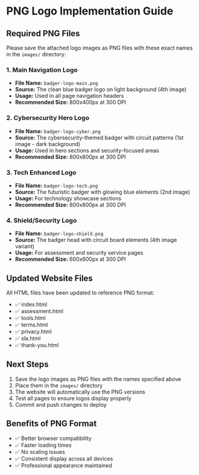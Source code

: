 # PNG Logo Implementation Guide

## Required PNG Files

Please save the attached logo images as PNG files with these exact names in the `images/` directory:

### 1. Main Navigation Logo
- **File Name:** `badger-logo-main.png`
- **Source:** The clean blue badger logo on light background (4th image)
- **Usage:** Used in all page navigation headers
- **Recommended Size:** 800x400px at 300 DPI

### 2. Cybersecurity Hero Logo
- **File Name:** `badger-logo-cyber.png` 
- **Source:** The cybersecurity-themed badger with circuit patterns (1st image - dark background)
- **Usage:** Used in hero sections and security-focused areas
- **Recommended Size:** 800x800px at 300 DPI

### 3. Tech Enhanced Logo
- **File Name:** `badger-logo-tech.png`
- **Source:** The futuristic badger with glowing blue elements (2nd image)
- **Usage:** For technology showcase sections
- **Recommended Size:** 800x800px at 300 DPI

### 4. Shield/Security Logo
- **File Name:** `badger-logo-shield.png`
- **Source:** The badger head with circuit board elements (4th image variant)
- **Usage:** For assessment and security service pages
- **Recommended Size:** 600x600px at 300 DPI

## Updated Website Files

All HTML files have been updated to reference PNG format:
- ✅ index.html
- ✅ assessment.html  
- ✅ tools.html
- ✅ terms.html
- ✅ privacy.html
- ✅ sla.html
- ✅ thank-you.html

## Next Steps

1. Save the logo images as PNG files with the names specified above
2. Place them in the `images/` directory
3. The website will automatically use the PNG versions
4. Test all pages to ensure logos display properly
5. Commit and push changes to deploy

## Benefits of PNG Format

- ✅ Better browser compatibility
- ✅ Faster loading times
- ✅ No scaling issues
- ✅ Consistent display across all devices
- ✅ Professional appearance maintained
